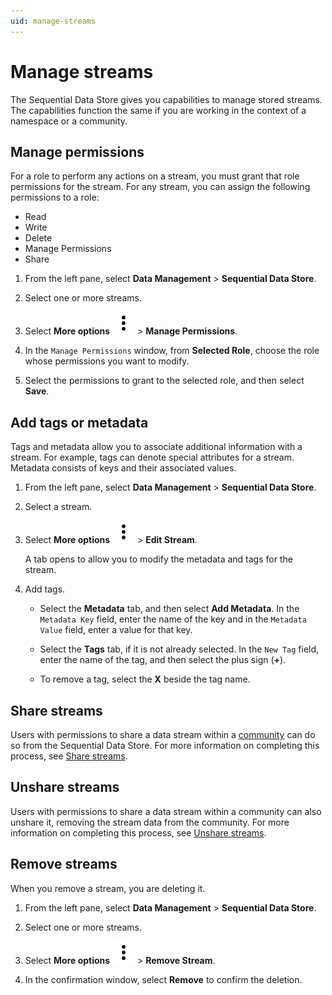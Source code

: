 ```yaml
---
uid: manage-streams
---
```

# Manage streams

The Sequential Data Store gives you capabilities to manage stored streams. The capabilities function the same if you are working in the context of a namespace or a community.

## Manage permissions

For a role to perform any actions on a stream, you must grant that role permissions for the stream. For any stream, you can assign the following permissions to a role:

- Read
- Write
- Delete
- Manage Permissions
- Share

1. From the left pane, select **Data Management** > **Sequential Data Store**.

1. Select one or more streams.

1. Select **More options** ![More options icon](../../../_icons/default/dots-vertical.svg) > **Manage Permissions**.

1. In the `Manage Permissions` window, from **Selected Role**, choose the role whose permissions you want to modify.

1. Select the permissions to grant to the selected role, and then select **Save**.

## Add tags or metadata

Tags and metadata allow you to associate additional information with a stream. For example, tags can denote special attributes for a stream. Metadata consists of keys and their associated values.

1. From the left pane, select **Data Management** > **Sequential Data Store**.

1. Select a stream.

1. Select **More options** ![More options icon](../../../_icons/default/dots-vertical.svg) > **Edit Stream**.

   A tab opens to allow you to modify the metadata and tags for the stream.

1. Add tags.

   - Select the **Metadata** tab, and then select **Add Metadata**. In the `Metadata Key` field, enter the name of the key and in the `Metadata Value` field, enter a value for that key.

   - Select the **Tags** tab, if it is not already selected. In the `New Tag` field, enter the name of the tag, and then select the plus sign (**+**).
   
   - To remove a tag, select the **X** beside the tag name.

## Share streams

Users with permissions to share a data stream within a [community](xref:communities) can do so from the Sequential Data Store. For more information on completing this process, see [Share streams](xref:community-manage-shared-streams#share-streams).

## Unshare streams

Users with permissions to share a data stream within a community can also unshare it, removing the stream data from the community. For more information on completing this process, see [Unshare streams](xref:community-manage-shared-streams#unshare-streams).

## Remove streams

When you remove a stream, you are deleting it.

1. From the left pane, select **Data Management** > **Sequential Data Store**.

1. Select one or more streams.

1. Select **More options** ![More options icon](../../../_icons/default/dots-vertical.svg) > **Remove Stream**.

1. In the confirmation window, select **Remove** to confirm the deletion.
